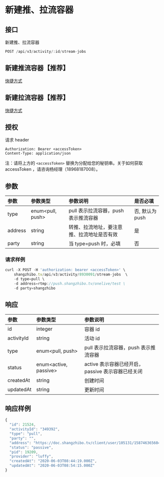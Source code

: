 # 新建推、拉流容器

## 接口

新建推、拉流容器

```javascript
POST /api/v3/activity/:id/stream-jobs
```

## 新建推流容器【推荐】

[快捷方式](https://app.gitbook.com/@shangzhibo/s/api/la-liu-zhuan-tui/create-new-push-stream-job)

## 新建拉流容器【推荐】

[快捷方式](https://app.gitbook.com/@shangzhibo/s/api/la-liu-zhuan-tui/create-new-pull-stream-job)

## 授权

请求 header

```http
Authorization: Bearer <accessToken>
Content-Type: application/json
```

注：请将上方的 `<accessToken>` 替换为分配给您的秘钥串。关于如何获取 accessToken ，请咨询杨经理（18968187008）。

## 参数

| 参数 | 参数类型 | 参数说明 | 是否必填 |
| :--- | :--- | :--- | :--- |
| type | enum&lt;pull, push&gt; | pull 表示拉流容器，push 表示推流容器 | 否, 默认为 push |
| address | string | 转推、拉流地址，要注意推、拉流地址是否有效 | 是 |
| party | string | 当 type=push 时，必填 | 否 |

### 请求样例

```javascript
curl -X POST -H 'authorization: bearer <accessToken>' \ 
    shangzhibo.tv/api/v3/activity/8930091/stream-jobs  \ 
    -d type=pull \
    -d address=rtmp://push.shangzhibo.tv/onelive/test \
    -d party=shangzhibo
```

## 响应

| 参数 | 参数类型 | 参数说明 |
| :--- | :--- | :--- |
| id | integer | 容器 id |
| activityId | string | 活动 id |
| type | enum&lt;pull, push&gt; | pull 表示拉流容器，push 表示推流容器 |
| status | enum&lt;active, passive&gt; | active 表示容器已经开启，passive 表示容器已经关闭 |
| createdAt | string | 创建时间 |
| updatedAt | string | 更新时间 |

## 响应样例

```javascript
{
  "id": 21524,
  "activityId": "349392",
  "type": "pull",
  "party": "",
  "address": "https://doc.shangzhibo.tv/client/user/105131/1587463656049/1587463656049.mp4",
  "status": "passive",
  "pid": 19209,
  "provider": "luffy",
  "createdAt": "2020-06-03T08:44:19.000Z",
  "updatedAt": "2020-06-03T08:54:15.000Z"
}
```

